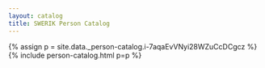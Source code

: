 ```yaml
---
layout: catalog
title: SWERIK Person Catalog
---
```

{% assign p = site.data._person-catalog.i-7aqaEvVNyi28WZuCcDCgcz %}
{% include person-catalog.html p=p %}

